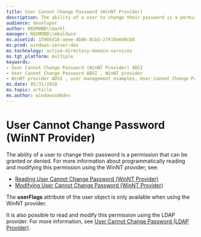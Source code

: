 ```yaml
---
title: User Cannot Change Password (WinNT Provider)
description: The ability of a user to change their password is a permission that can be granted or denied.
audience: developer
author: REDMOND\\markl
manager: REDMOND\\mbaldwin
ms.assetid: 15905d16-aeee-4b06-8cb3-27419a8d0cb0
ms.prod: windows-server-dev
ms.technology: active-directory-domain-services
ms.tgt_platform: multiple
keywords:
- User Cannot Change Password (WinNT Provider) ADSI
- User Cannot Change Password ADSI , WinNT provider
- WinNT provider ADSI , user management examples, User Cannot Change Password
ms.date: 05/31/2018
ms.topic: article
ms.author: windowssdkdev
---
```


# User Cannot Change Password (WinNT Provider)

The ability of a user to change their password is a permission that can be granted or denied. For more information about programmatically reading and modifying this permission using the WinNT provider, see:

-   [Reading User Cannot Change Password (WinNT Provider)](reading-user-cannot-change-password-winnt-provider.md)
-   [Modifying User Cannot Change Password (WinNT Provider)](modifying-user-cannot-change-password-winnt-provider.md)

The **userFlags** attribute of the user object is only available when using the WinNT provider.

It is also possible to read and modify this permission using the LDAP provider. For more information, see [User Cannot Change Password (LDAP Provider)](user-cannot-change-password.md).

 

 




